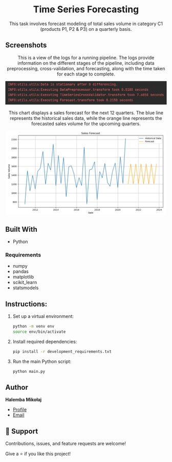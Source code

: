 <h1 align="center">Time Series Forecasting</h1>
<p align="center">This task involves forecast modeling of total sales volume in category C1 (products P1, P2 & P3) on a quarterly basis.</p>

## Screenshots

<p align="center">This is a view of the logs for a running pipeline. The logs provide information on the different stages of the pipeline, including data preprocessing, cross-validation, and forecasting, along with the time taken for each stage to complete.</p>

![forecasting-time-series](https://github.com/mikolaj-halemba/forecasting-time-series/blob/main/images/info.png)

<p align="center">This chart displays a sales forecast for the next 12 quarters. The blue line represents the historical sales data, while the orange line represents the forecasted sales volume for the upcoming quarters.</p>

![forecasting-time-series](https://github.com/mikolaj-halemba/forecasting-time-series/blob/main/images/prediction.png)


## Built With
- Python

### Requirements
- numpy
- pandas
- matplotlib
- scikit_learn
- statsmodels

<h2> Instructions: </h2>

1. Set up a virtual environment:
   ```bash
   python -m venv env
   source env/bin/activate
2. Install required dependencies:
    ```bash
    pip install -r development_requirements.txt
3. Run the main Python script:
    ```bash
    python main.py
    
	
## Author

**Halemba Mikołaj**


- [Profile](https://github.com/mikolaj-halemba "Halemba Mikołaj")
- [Email](mailto:mikolaj.halemba96@gmail.com?subject=Hi "Hi!")


## 🤝 Support

Contributions, issues, and feature requests are welcome!

Give a ⭐️ if you like this project!
